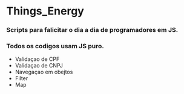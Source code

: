 # Things_Energy
 ### Scripts para falicitar o dia a dia de programadores em JS.
 ### Todos os codigos usam JS puro.
 - Validaçao de CPF
 - Validaçao de CNPJ
 - Navegaçao em obejtos
 - Filter
 - Map
 

